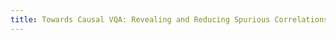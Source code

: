 ```yaml
---
title: Towards Causal VQA: Revealing and Reducing Spurious Correlations by Invariant and Covariant Semantic Editing.
---
```

